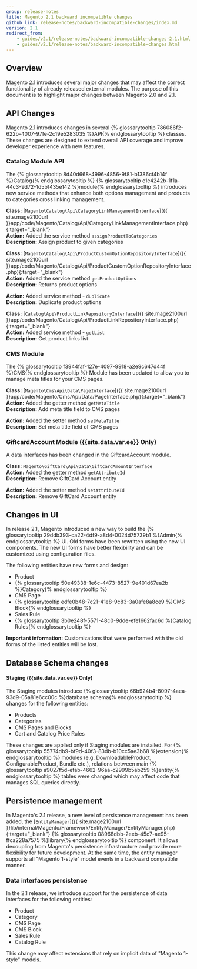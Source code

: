 ```yaml
---
group: release-notes
title: Magento 2.1 backward incompatible changes
github_link: release-notes/backward-incompatible-changes/index.md
version: 2.1
redirect_from: 
    - guides/v2.1/release-notes/backward-incompatible-changes-2.1.html
    - guides/v2.1/release-notes/backward-incompatible-changes.html
---
```


## Overview

Magento 2.1 introduces several major changes that may affect the correct functionality of already released external modules. The purpose of this document is to highlight major changes between Magento 2.0 and 2.1.

## API Changes

Magento 2.1 introduces changes in several {% glossarytooltip 786086f2-622b-4007-97fe-2c19e5283035 %}API{% endglossarytooltip %} classes. These changes are designed to extend overall API coverage and improve developer experience with new features.

### Catalog Module API

The {% glossarytooltip 8d40d668-4996-4856-9f81-b1386cf4b14f %}Catalog{% endglossarytooltip %} {% glossarytooltip c1e4242b-1f1a-44c3-9d72-1d5b1435e142 %}module{% endglossarytooltip %} introduces new service methods that enhance both options management and products to categories cross linking management.

**Class:** [`Magento\Catalog\Api\CategoryLinkManagementInterface`]({{ site.mage2100url }}app/code/Magento/Catalog/Api/CategoryLinkManagementInterface.php){:target="_blank"}<br/>
**Action:** Added the service method `assignProductToCategories`<br/>
**Description:** Assign product to given categories<br/>

**Class:** [`Magento\Catalog\Api\ProductCustomOptionRepositoryInterface`]({{ site.mage2100url }}app/code/Magento/Catalog/Api/ProductCustomOptionRepositoryInterface.php){:target="_blank"}<br/>
**Action:** Added the service method `getProductOptions`<br/>
**Description:** Returns product options<br/>

**Action:** Added service method - `duplicate`<br/>
**Description:** Duplicate product options<br/>

**Class:** [`Catalog\Api\ProductLinkRepositoryInterface`]({{ site.mage2100url }}app/code/Magento/Catalog/Api/ProductLinkRepositoryInterface.php){:target="_blank"}<br/>
**Action:** Added service method - `getList`<br/>
**Description:** Get product links list<br/>

### CMS Module

The {% glossarytooltip f3944faf-127e-4097-9918-a2e9c647d44f %}CMS{% endglossarytooltip %} Module has been updated to allow you to manage meta titles for your CMS pages.

**Class:** [`Magento\Cms\Api\Data\PageInterface`]({{ site.mage2100url }}app/code/Magento/Cms/Api/Data/PageInterface.php){:target="_blank"}<br/>
**Action:** Added the getter method `getMetaTitle`<br/>
**Description:** Add meta title field to CMS pages<br/>

**Action:** Added the setter method `setMetaTitle`<br/>
**Description:** Set meta title field of CMS pages<br/>

### GiftcardAccount Module ({{site.data.var.ee}} Only)

A data interfaces has been changed in the GiftcardAccount module.

**Class:** `Magento\GiftCard\Api\Data\GiftcardAmountInterface`<br/>
**Action:** Added the getter method `getAttributeId`<br/>
**Description:** Remove GiftCard Account entity<br/>

**Action:** Added the setter method `setAttributeId`<br/>
**Description:** Remove GiftCard Account entity<br/>

## Changes in UI

In release 2.1, Magento introduced a new way to build the {% glossarytooltip 29ddb393-ca22-4df9-a8d4-0024d75739b1 %}Admin{% endglossarytooltip %} UI. Old forms have been rewritten using the new UI components. The new UI forms have better flexibility and can be customized using configuration files.

The following entities have new forms and design:

* Product
* {% glossarytooltip 50e49338-1e6c-4473-8527-9e401d67ea2b %}Category{% endglossarytooltip %}
* CMS Page
* {% glossarytooltip edfe0b48-7c21-41e8-9c83-3a0afe8a8ce9 %}CMS Block{% endglossarytooltip %}
* Sales Rule
* {% glossarytooltip 3b0e248f-5571-48c0-9dde-efe1662fac6d %}Catalog Rules{% endglossarytooltip %}

<div class="bs-callout bs-callout-info" id="info">
<p><strong>Important information:</strong> Customizations that were performed with the old forms of the listed entities will be lost.</p>
</div>

## Database Schema changes

#### Staging ({{site.data.var.ee}} Only)
The Staging modules introduce {% glossarytooltip 66b924b4-8097-4aea-93d9-05a81e6cc00c %}database schema{% endglossarytooltip %} changes for the following entities:

*	Products
*	Categories
*	CMS Pages and Blocks
* Cart and Catalog Price Rules

These changes are applied only if Staging modules are installed. For {% glossarytooltip 55774db9-bf9d-40f3-83db-b10cc5ae3b68 %}extension{% endglossarytooltip %} modules (e.g. DownloadableProduct, ConfigurableProduct, Bundle etc.), relations between main {% glossarytooltip a9027f5d-efab-4662-96aa-c2999b5ab259 %}entity{% endglossarytooltip %} tables were changed which may affect code that manages SQL queries directly.

## Persistence management

In Magento's 2.1 release, a new level of persistence management has been added, the [`EntityManager`]({{ site.mage2100url }}lib/internal/Magento/Framework/EntityManager/EntityManager.php){:target="_blank"} {% glossarytooltip 08968dbb-2eeb-45c7-ae95-ffca228a7575 %}library{% endglossarytooltip %} component. It allows decoupling from Magento's persistence infrastructure and provide more flexibility for future development. At the same time, the entity manager supports all "Magento 1-style" model events in a backward compatible manner.

### Data interfaces persistence

In the 2.1 release, we introduce support for the persistence  of data interfaces for the following entities:

* Product
* Category
* CMS Page
* CMS Block
* Sales Rule
* Catalog Rule

This change may affect extensions that rely on implicit data of "Magento 1-style" models.
